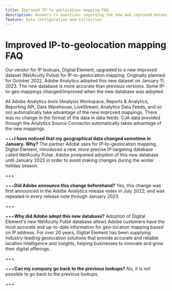 ```yaml
---
title: Improved IP-to-geolocation mapping FAQ
description: Answers to questions regarding the new and improved dataset (NetAcuity Pulse) for IP-to-geolocation mapping.
feature: Data Configuration and Collection
---
```


# Improved IP-to-geolocation mapping FAQ

Our vendor for IP lookups, Digital Element, upgraded to a new improved dataset (NetAcuity Pulse) for IP-to-geolocation mapping. Originally planned for October 2022, Adobe Analytics adopted this new dataset on January 11, 2023. The new database is more accurate than previous versions. Some IP-to-geo mappings changed/improved when the new database was adopted.

All Adobe Analytics tools (Analysis Workspace, Reports & Analytics, Reporting API, Data Warehouse, LiveStream, Analytics Data Feeds, and so on) automatically take advantage of the new improved mappings. There was no change in the format of the data in data feeds. CJA data provided through the Analytics Source Connector automatically takes advantage of the new mappings.

+++**I have noticed that my geographical data changed sometime in January.  Why?**
The partner Adobe uses for IP-to-geolocation mapping, Digital Element, introduced a new, more precise IP-targeting database called NetAcuity Pulse. Adobe postponed adoption of this new database until January 2023 in order to avoid making changes during the winter holiday season.

+++

+++**Did Adobe announce this change beforehand?**
Yes, this change was first announced in the Adobe Analytics release notes in July 2022, and was repeated in every release note through January 2023.

+++

+++**Why did Adobe adopt this new database?**
Adoption of Digital Element's new NetAcuity Pulse database allows Adobe customers have the most accurate and up-to-date information for geo-location mapping based on IP address. For over 20 years, Digital Element has been supplying industry-leading geolocation solutions that provide accurate and reliable location intelligence and insights, helping businesses to innovate and grow their digital offerings.

+++

+++**Can my company go back to the previous lookups?**
No, it is not possible to go back to the previous lookups.

+++